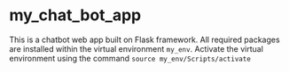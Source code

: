 # my_chat_bot_app

This is a chatbot web app built on Flask framework.
All required packages are installed within the virtual environment `my_env`. Activate the virtual environment using the command `source my_env/Scripts/activate`
